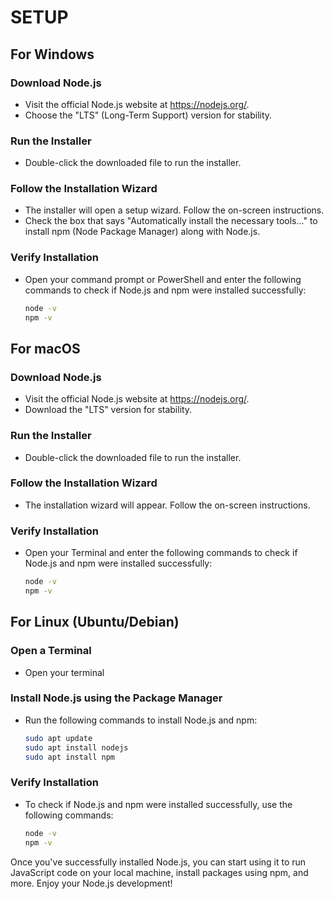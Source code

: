 # SETUP #
## For Windows ##

### Download Node.js ###
- Visit the official Node.js website at https://nodejs.org/.
- Choose the "LTS" (Long-Term Support) version for stability.

### Run the Installer ###
- Double-click the downloaded file to run the installer.

### Follow the Installation Wizard ###
- The installer will open a setup wizard. Follow the on-screen instructions.
- Check the box that says "Automatically install the necessary tools..." to install npm (Node Package Manager) along with Node.js.

### Verify Installation ###

- Open your command prompt or PowerShell and enter the following commands to check if Node.js and npm were installed successfully:
    ```bash
    node -v
    npm -v
    ```

## For macOS ##

### Download Node.js ###
- Visit the official Node.js website at https://nodejs.org/.
- Download the "LTS" version for stability.

### Run the Installer ###
- Double-click the downloaded file to run the installer.

### Follow the Installation Wizard ###
- The installation wizard will appear. Follow the on-screen instructions.

### Verify Installation ###
- Open your Terminal and enter the following commands to check if Node.js and npm were installed successfully:
    ```bash
    node -v
    npm -v
    ```

## For Linux (Ubuntu/Debian) ##

### Open a Terminal ###
- Open your terminal

### Install Node.js using the Package Manager ###
- Run the following commands to install Node.js and npm:
    ```bash
    sudo apt update
    sudo apt install nodejs
    sudo apt install npm
    ```

### Verify Installation ###

- To check if Node.js and npm were installed successfully, use the following commands:
    ```bash
    node -v
    npm -v
    ```
    
Once you've successfully installed Node.js, you can start using it to run JavaScript code on your local machine, install packages using npm, and more. Enjoy your Node.js development!




